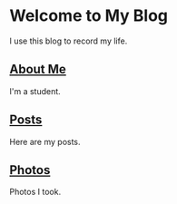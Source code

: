 # Welcome to My Blog

I use this blog to record my life. 

## [About Me](https://xukaykay.github.io/tinyblog/aboutme.html)

I'm a student.

## [Posts](https://xukaykay.github.io/tinyblog/posts.html)

Here are my posts.

## [Photos](https://xukaykay.github.io/tinyblog/photos.html)

Photos I took. 
